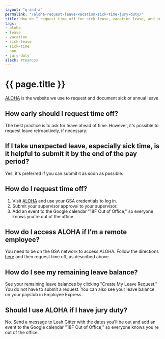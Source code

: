 ```yaml
---
layout: "q-and-a"
permalink: "/aloha-request-leave-vacation-sick-time-jury-duty/"
title: How do I request time off for sick leave, vacation leave, and jury duty?
tags:
- aloha
- leave
- vacation
- sick-leave
- sick-time
- ooo
- jury-duty
slack: #teamops
---
```

# {{ page.title }}

[ALOHA](http://aloha.gsa.gov/) is the website we use to request and document sick or annual leave.

## How early should I request time off?

The best practice is to ask for leave ahead of time. However, it's possible to request leave retroactively, if necessary.

## If I take unexpected leave, especially sick time, is it helpful to submit it by the end of the pay period?

Yes, it's preferred if you can submit it as soon as possible. 

## How do I request time off?

1. Visit [ALOHA](http://aloha.gsa.gov/) and use your GSA credentials to log in.
2. Submit your supervisor approval to your supervisor.
3. Add an event to the Google calendar "18F Out of Office," so everyone knows you're out of the office.

## How do I access ALOHA if I'm a remote employee?

You need to be on the GSA network to access ALOHA. Follow the directions [here](https://hub.18f.gov/private/access-gsa-remote/) and then request time off, as described above.

## How do I see my remaining leave balance?

See your remaining leave balances by clicking "Create My Leave Request." You do not have to submit a request. You can also see your leave balance on your paystub in Employee Express.

## Should I use ALOHA if I have jury duty?

No. Send a message to Leah Gitter with the dates you'll be out and add an event to the Google calendar "18F Out of Office," so everyone knows you're out of the office.
